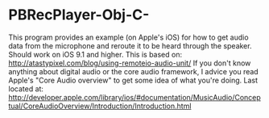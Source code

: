 # PBRecPlayer-Obj-C-
This program provides an example (on Apple's iOS) for how to get audio data from the microphone and reroute it to be heard through the speaker. Should work on iOS 9.1 and higher.  This is based on:  http://atastypixel.com/blog/using-remoteio-audio-unit/  If you don't know anything about digital audio or the core audio framework, I advice you read Apple's "Core Audio overview" to get some idea of what you're doing. Last located at: http://developer.apple.com/library/ios/#documentation/MusicAudio/Conceptual/CoreAudioOverview/Introduction/Introduction.html
